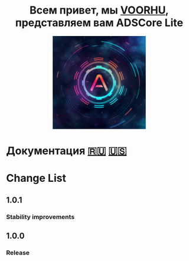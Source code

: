 
<h1 align="center">Всем привет, мы <a href="https://boosty.to/adscore/" target="_blank">VOORHU</a>, представляем вам ADSCore Lite</h1>

<p align="center">
<img src="https://github.com/ortuz/ADSCoreLite/blob/master/Images/ADSCoreLiteLogo.png" width=50% height=50%>
</p>

# Документация [🇷🇺](https://github.com/ortuz/ADSCoreLite/blob/master/DocRu.md) [🇺🇸](https://github.com/ortuz/ADSCoreLite/blob/master/DocEng.md)
  
# Change List

## 1.0.1
### Stability improvements

## 1.0.0
### Release
